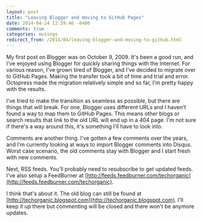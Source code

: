 ```yaml
---
layout: post
title: "Leaving Blogger and moving to GitHub Pages"
date: 2014-04-24 12:59:46 -0400
comments: true
categories: musings
redirect_from: /2014/04/leaving-blogger-and-moving-to-github.html
---
```


My first post on Blogger was on October 9, 2009. It's been a good run, and I've enjoyed using Blogger for quickly sharing things with the Internet. For various reason, I've grown tired of Blogger, and I've decided to migrate over to GitHub Pages. Making the transfer took a bit of time and trial and error. Octopress made the migration relatively simple and so far, I'm pretty happy with the results. 

<!--more-->

I've tried to make the transition as seamless as possible, but there are things that will break. For one, Blogger uses different URLs and I haven't found a way to map them to GitHub Pages. This means other blogs or search results that link to the old URL will end up in a 404 page. I'm not sure if there's a way around this, it's something I'll have to look into. 

Comments are another thing. I've gotten a few comments over the years, and I'm currently looking at ways to import Blogger comments into Disqus. Worst case scenario, the old comments stay with Blogger and I start fresh with new comments. 

Next, RSS feeds. You'll probably need to resubscribe to get updated feeds. I've also setup a FeedBurner at [http://feeds.feedburner.com/techorganic](http://feeds.feedburner.com/techorganic).

I think that's about it. The old blog can still be found at [http://techorganic.blogspot.com](http://techorganic.blogspot.com). I'll keep it up there but commenting will be closed and there won't be anymore updates. 
